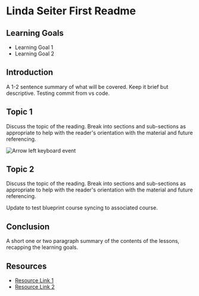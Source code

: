 # Linda Seiter First Readme

## Learning Goals

- Learning Goal 1
- Learning Goal 2

## Introduction

A 1-2 sentence summary of what will be covered. Keep it brief but descriptive.
Testing commit from vs code.

## Topic 1

Discuss the topic of the reading. Break into sections and sub-sections as
appropriate to help with the reader's orientation with the material and future
referencing.

![Arrow left keyboard event](https://curriculum-content.s3.amazonaws.com/learn-co-curriculum/se-curriculum-training-lindaseiter-readme/keyboard-event.png)

## Topic 2

Discuss the topic of the reading. Break into sections and sub-sections as
appropriate to help with the reader's orientation with the material and future
referencing.

Update to test blueprint course syncing to associated course.

## Conclusion

A short one or two paragraph summary of the contents of the lessons, recapping
the learning goals.

## Resources

- [Resource Link 1](example.com)
- [Resource Link 2](example.com)
